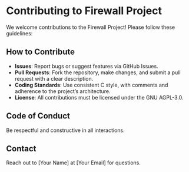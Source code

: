 # Contributing to Firewall Project

We welcome contributions to the Firewall Project! Please follow these guidelines:

## How to Contribute
- **Issues**: Report bugs or suggest features via GitHub Issues.
- **Pull Requests**: Fork the repository, make changes, and submit a pull request with a clear description.
- **Coding Standards**: Use consistent C style, with comments and adherence to the project’s architecture.
- **License**: All contributions must be licensed under the GNU AGPL-3.0.

## Code of Conduct
Be respectful and constructive in all interactions.

## Contact
Reach out to [Your Name] at [Your Email] for questions.